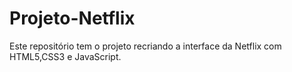 # Projeto-Netflix

Este repositório tem o projeto recriando a interface da Netflix com HTML5,CSS3 e JavaScript.
